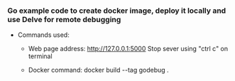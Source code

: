 ### Go example code to create docker image, deploy it locally and use Delve for remote debugging
- Commands used:
    - Web page address:  http://127.0.0.1:5000
        Stop sever using "ctrl c" on terminal

    - Docker command: docker build --tag godebug .


